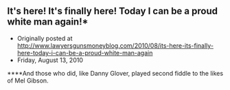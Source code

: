 ## It's here! It's finally here! Today I can be a proud white man again!*

 * Originally posted at http://www.lawyersgunsmoneyblog.com/2010/08/its-here-its-finally-here-today-i-can-be-a-proud-white-man-again
 * Friday, August 13, 2010

\*\*\*\*And those who did, like Danny Glover, played second fiddle to the likes of Mel Gibson.